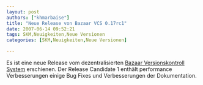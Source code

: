 ```yaml
---
layout: post
authors: ["khmarbaise"]
title: "Neue Release von Bazaar VCS 0.17rc1"
date: 2007-06-14 09:52:21
tags: SKM,Neuigkeiten,Neue Versionen
categories: [SKM,Neuigkeiten,Neue Versionen]

---
```

Es ist eine neue Release vom dezentralisierten [Bazaar Versionskontroll System](http://bazaar-vcs.org/) erschienen. Der Release Candidate 1 enthält performance Verbesserungen einige Bug Fixes und Verbesserungen der Dokumentation.
